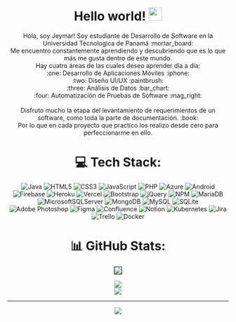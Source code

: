 <div align="center">
  <h1> Hello world! <img src="https://raw.githubusercontent.com/debdutgoswami/debdutgoswami/master/assets/gifs/Hi.gif" width="30px"></h1>
 </div> 
 
<center> Hola, soy Jeymar! Soy estudiante de Desarrollo de Software en la Universidad Técnologica de Panamá :mortar_board: <br>Me encuentro constantemente aprendiendo y descubriendo que es lo que más me gusta dentro de este mundo. <br>Hay cuatro áreas de las cuales deseo aprender día a día:<br>:one: Desarrollo de Aplicaciones Móviles :iphone:<br>:two: Diseño UI/UX :paintbrush:<br>:three: Análisis de Datos :bar_chart:<br>:four: Automatización de Pruebas de Software :mag_right:<br><br>Disfruto mucho la etapa del levantamiento de requerimientos de un software, como toda la parte de documentación. :book:<br>Por lo que en cada proyecto que practico los realizo desde cero para perfeccionarme en ello. </cemter>

# 💻 Tech Stack:

![Java](https://img.shields.io/badge/java-%23ED8B00.svg?style=for-the-badge&logo=java&logoColor=white) ![HTML5](https://img.shields.io/badge/html5-%23E34F26.svg?style=for-the-badge&logo=html5&logoColor=white) ![CSS3](https://img.shields.io/badge/css3-%231572B6.svg?style=for-the-badge&logo=css3&logoColor=white) ![JavaScript](https://img.shields.io/badge/javascript-%23323330.svg?style=for-the-badge&logo=javascript&logoColor=%23F7DF1E) ![PHP](https://img.shields.io/badge/php-%23777BB4.svg?style=for-the-badge&logo=php&logoColor=white) ![Azure](https://img.shields.io/badge/azure-%230072C6.svg?style=for-the-badge&logo=azure-devops&logoColor=white) ![Android](https://img.shields.io/badge/android-%ED9B00.svg?style=for-the-badge&logo=android&logoColor=white) ![Firebase](https://img.shields.io/badge/firebase-%23039BE5.svg?style=for-the-badge&logo=firebase) ![Heroku](https://img.shields.io/badge/heroku-%23430098.svg?style=for-the-badge&logo=heroku&logoColor=white) ![Vercel](https://img.shields.io/badge/vercel-%23000000.svg?style=for-the-badge&logo=vercel&logoColor=white) ![Bootstrap](https://img.shields.io/badge/bootstrap-%23563D7C.svg?style=for-the-badge&logo=bootstrap&logoColor=white) ![jQuery](https://img.shields.io/badge/jquery-%230769AD.svg?style=for-the-badge&logo=jquery&logoColor=white) ![NPM](https://img.shields.io/badge/NPM-%23000000.svg?style=for-the-badge&logo=npm&logoColor=white) ![MariaDB](https://img.shields.io/badge/MariaDB-003545?style=for-the-badge&logo=mariadb&logoColor=white) ![MicrosoftSQLServer](https://img.shields.io/badge/Microsoft%20SQL%20Sever-CC2927?style=for-the-badge&logo=microsoft%20sql%20server&logoColor=white) ![MongoDB](https://img.shields.io/badge/MongoDB-%234ea94b.svg?style=for-the-badge&logo=mongodb&logoColor=white) ![MySQL](https://img.shields.io/badge/mysql-%2300f.svg?style=for-the-badge&logo=mysql&logoColor=white) ![SQLite](https://img.shields.io/badge/sqlite-%2307405e.svg?style=for-the-badge&logo=sqlite&logoColor=white) ![Adobe Photoshop](https://img.shields.io/badge/adobephotoshop-%2331A8FF.svg?style=for-the-badge&logo=adobephotoshop&logoColor=white) ![Figma](https://img.shields.io/badge/figma-%23F24E1E.svg?style=for-the-badge&logo=figma&logoColor=white) ![Confluence](https://img.shields.io/badge/confluence-%23172BF4.svg?style=for-the-badge&logo=confluence&logoColor=white) ![Notion](https://img.shields.io/badge/Notion-%23000000.svg?style=for-the-badge&logo=notion&logoColor=white) ![Kubernetes](https://img.shields.io/badge/kubernetes-%23326ce5.svg?style=for-the-badge&logo=kubernetes&logoColor=white) ![Jira](https://img.shields.io/badge/jira-%230A0FFF.svg?style=for-the-badge&logo=jira&logoColor=white) ![Trello](https://img.shields.io/badge/Trello-%23026AA7.svg?style=for-the-badge&logo=Trello&logoColor=white) ![Docker](https://img.shields.io/badge/docker-%230db7ed.svg?style=for-the-badge&logo=docker&logoColor=white)

# 📊 GitHub Stats:
<div align="center">
  <img border="1" src = "https://github-profile-summary-cards.vercel.app/api/cards/profile-details?username=jeymarherrera&theme=radical" /><br/>
  
  ![](https://github-readme-streak-stats.herokuapp.com/?user=jeymarherrera&theme=radical)<br/>
  ![](https://github-readme-stats.vercel.app/api/top-langs/?username=jeymarherrera&theme=radical&include_all_commits=false&count_private=false&layout=compact)

---
[![](https://visitcount.itsvg.in/api?id=jeymarherrera&icon=0&color=0)](https://visitcount.itsvg.in)
